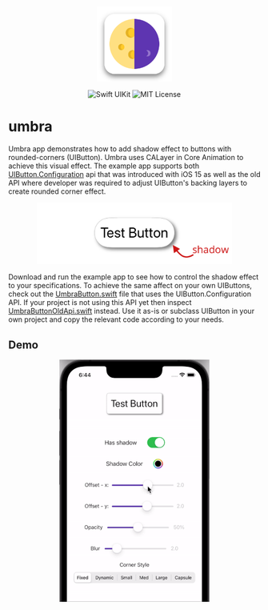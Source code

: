 <p align="center">
  <img width="150" height="150" src="./assets/umbra-app-icon.svg">
</p>

<p align="center">
    <img src="https://img.shields.io/badge/Swift-UIKit-blue?logo=uikit" alt="Swift UIKit">
    <img src="https://img.shields.io/badge/License-MIT-lightgrey" alt="MIT License">
</p>

# umbra

Umbra app demonstrates how to add shadow effect to buttons with rounded-corners (UIButton). Umbra uses CALayer in Core Animation to achieve this visual effect. The example app supports both [UIButton.Configuration](https://developer.apple.com/documentation/uikit/uibutton/configuration) api that was introduced with iOS 15 as well as the old API where developer was required to adjust UIButton's backing layers to create rounded corner effect.

<p align="center">
  <img width="390" height="123.3333" src="./assets/test-button.png">
</p>

Download and run the example app to see how to control the shadow effect to your specifications. To achieve the same affect on your own UIButtons, check out the [UmbraButton.swift](./umbra/UmbraButton.swift) file that uses the UIButton.Configuration API. If your project is not using this API yet then inspect [UmbraButtonOldApi.swift](./umbra/UmbraButtonOldApi.swift) instead. Use it as-is or subclass UIButton in your own project and copy the relevant code according to your needs.

## Demo
<p align="center">
  <img src="./assets/umbra-demo.gif">
</p>
